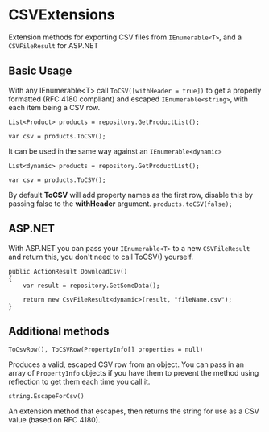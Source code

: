 # CSVExtensions

Extension methods for exporting CSV files from `IEnumerable<T>`, and a `CSVFileResult` for ASP.NET

## Basic Usage

With any IEnumerable\<T\> call `ToCSV([withHeader = true])` to get a properly formatted (RFC 4180 compliant) 
and escaped `IEnumerable<string>`, with each item being a CSV row.

```
List<Product> products = repository.GetProductList();

var csv = products.ToCSV();

```
It can be used in the same way against an `IEnumerable<dynamic>`

```
List<dynamic> products = repository.GetProductList();

var csv = products.ToCSV();

```

By default **ToCSV** will add property names as the first row, disable this by passing false 
to the **withHeader** argument. `products.toCSV(false);`

## ASP.NET

With ASP.NET you can pass your `IEnumerable<T>` to a new `CSVFileResult` and return this, 
you don't need to call ToCSV() yourself.

```
public ActionResult DownloadCsv()
{
    var result = repository.GetSomeData();

    return new CsvFileResult<dynamic>(result, "fileName.csv");
}
```

## Additional methods

`ToCsvRow(), ToCSVRow(PropertyInfo[] properties = null)`

Produces a valid, escaped CSV row from an object. You can pass in an array of `PropertyInfo` objects
if you have them to prevent the method using reflection to get them each time you call it.

`string.EscapeForCsv()`

An extension method that escapes, then returns the string for use as a CSV value (based on RFC 4180).
